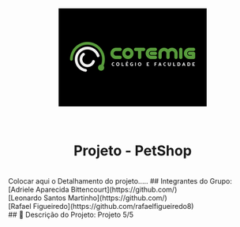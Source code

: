 <div style="display: inline_block" align="center">
  <br>

 
  ![image](https://raw.githubusercontent.com/rafaelfigueiredo8/Projeto-BarberShop/main/documentation/logo-cotemig.png)



</div>
<br>
<h1 align="center"> Projeto - PetShop </h1>
<br>
Colocar aqui o Detalhamento do projeto.....
## Integrantes do Grupo:
<br>[Adriele Aparecida Bittencourt](https://github.com/)
<br>[Leonardo Santos Martinho](https://github.com/)
<br>[Rafael Figueiredo](https://github.com/rafaelfigueiredo8)<br>
## 📰 Descrição do Projeto:
 Projeto 5/5
